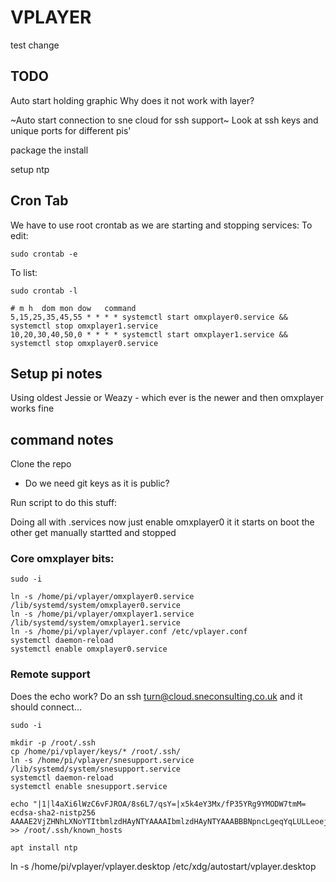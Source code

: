 # VPLAYER
test change
## TODO
Auto start holding graphic
Why does it not work with layer?

~Auto start connection to sne cloud for ssh support~
Look at ssh keys and unique ports for different pis'

package the install

setup ntp

## Cron Tab

We have to use root crontab as we are starting and stopping services:
To edit:
```
sudo crontab -e
```
To list:
```
sudo crontab -l
```

```
# m h  dom mon dow   command
5,15,25,35,45,55 * * * * systemctl start omxplayer0.service && systemctl stop omxplayer1.service
10,20,30,40,50,0 * * * * systemctl start omxplayer1.service && systemctl stop omxplayer0.service
```


## Setup pi notes

Using oldest Jessie or Weazy - which ever is the newer and then omxplayer works fine


## command notes

Clone the repo
- Do we need git keys as it is public?

Run script to do this stuff:

Doing all with .services now
just enable omxplayer0 it it starts on boot the other get manually startted and stopped

### Core omxplayer bits:

```
sudo -i

ln -s /home/pi/vplayer/omxplayer0.service /lib/systemd/system/omxplayer0.service
ln -s /home/pi/vplayer/omxplayer1.service /lib/systemd/system/omxplayer1.service
ln -s /home/pi/vplayer/vplayer.conf /etc/vplayer.conf
systemctl daemon-reload
systemctl enable omxplayer0.service
```

### Remote support

Does the echo work? Do an ssh turn@cloud.sneconsulting.co.uk and it should connect...

```
sudo -i

mkdir -p /root/.ssh
cp /home/pi/vplayer/keys/* /root/.ssh/
ln -s /home/pi/vplayer/snesupport.service /lib/systemd/system/snesupport.service
systemctl daemon-reload
systemctl enable snesupport.service

echo "|1|l4aXi6lWzC6vFJROA/8s6L7/qsY=|x5k4eY3Mx/fP35YRg9YMODW7tmM= ecdsa-sha2-nistp256 AAAAE2VjZHNhLXNoYTItbmlzdHAyNTYAAAAIbmlzdHAyNTYAAABBBNpncLgeqYqLULLeoej+uN/48upZW/WijUH3PjUDtyimBMNg5TvVcL7VMO/7JbL8KqhUFBx3cQcMfxJu3klAWyg=" >> /root/.ssh/known_hosts

apt install ntp
```


ln -s /home/pi/vplayer/vplayer.desktop  /etc/xdg/autostart/vplayer.desktop
